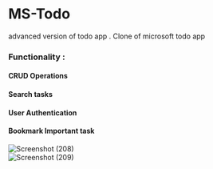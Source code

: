 # MS-Todo
advanced version of todo app . Clone of microsoft todo app
<br>
### Functionality :
####  CRUD Operations
####  Search tasks 
#### User Authentication
#### Bookmark Important task

![Screenshot (208)](https://user-images.githubusercontent.com/64244098/101395599-46713f00-38f2-11eb-92f0-580f48534ec2.png)
<br>
![Screenshot (209)](https://user-images.githubusercontent.com/64244098/101395791-89331700-38f2-11eb-9e53-4ee91d462c89.png)
